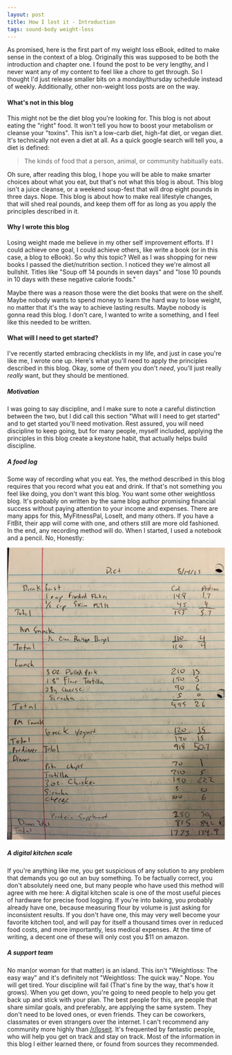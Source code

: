 ```yaml
---
layout: post
title: How I lost it - Introduction
tags: sound-body weight-loss
---
```


As promised, here is the first part of my weight loss eBook, edited to make sense in the context of a blog. Originally this was supposed to be both the introduction and chapter one. I found the post to be very lengthy, and I never want any of my content to feel like a chore to get through. So I thought I'd just release smaller bits on a monday/thursday schedule instead of weekly. Additionally, other non-weight loss posts are on the way.

#### What's not in this blog

This might not be the diet blog you're looking for. This blog is not about eating the "right" food. It won't tell you how to boost your metabolism or cleanse your "toxins". This isn't a low-carb diet, high-fat diet, or vegan diet. It's technically not even a diet at all. As a quick google search will tell you, a diet is defined:

>The kinds of food that a person, animal, or community habitually eats.

Oh sure, after reading this blog, I hope you will be able to make smarter choices about what you eat, but that's not what this blog is about. This blog isn't a juice cleanse, or a weekend soup-fest that will drop eight pounds in three days. Nope. This blog is about how to make real lifestyle changes, that will shed real pounds, and keep them off for as long as you apply the principles described in it.

#### Why I wrote this blog

Losing weight made me believe in my other self improvement efforts. If I could achieve one goal, I could achieve others, like write a book (or in this case, a blog to eBook). So why this topic? Well as I was shopping for new books I passed the diet/nutrition section. I noticed they we're almost all bullshit. Titles like "Soup off 14 pounds in seven days" and "lose 10 pounds in 10 days with these negative calorie foods."

Maybe there was a reason those were the diet books that were on the shelf. Maybe nobody wants to spend money to learn the hard way to lose weight, no matter that it's the way to achieve lasting results. Maybe nobody is gonna read this blog. I don't care, I wanted to write a something, and I feel like this needed to be written.

#### What will I need to get started?

I've recently started embracing checklists in my life, and just in case you're like me, I wrote one up. Here's what you'll need to apply the principles described in this blog. Okay, some of them you don't *need*, you'll just really *really* want, but they should be mentioned.

##### Motivation

I was going to say discipline, and I make sure to note a careful distinction between the two, but I did call this section "What will I need to get started" and to get started you'll need motivation. Rest assured, you will need discipline to keep going, but for many people, myself included, applying the principles in this blog create a keystone habit, that actually helps build discipline.

##### A food log

Some way of recording what you eat. Yes, the method described in this blog requires that you record what you eat and drink. If that's not something you feel like doing, you don't want this blog. You want some other weightloss blog. It's probably on written by the same blog author promising financial success without paying attention to your income and expenses. There are many apps for this, MyFitnessPal, LoseIt, and many others. If you have a FitBit, their app will come with one, and others still are more old fashioned. In the end, any recording method will do. When I started, I used a notebook and a pencil. No, Honestly:

![Log][log]

##### A digital kitchen scale

If you're anything like me, you get suspicious of any solution to any problem that demands you go out an buy something. To be factually correct, you don't absolutely need one, but many people who have used this method will agree with me here: A digital kitchen scale is one of the most useful pieces of hardware for precise food logging. If you're into baking, you probably already have one, because measuring flour by volume is just asking for inconsistent results. If you don't have one, this may very well become your favorite kitchen tool, and will pay for itself a thousand times over in reduced food costs, and more importantly, less medical expenses. At the time of writing, a decent one of these will only cost you $11 on amazon.

##### A support team

No man(or woman for that matter) is an island. This isn't "Weightloss: The easy way" and it's definitely not "Weightloss: The quick way." Nope. You will get tired. Your discipline will fail (That's fine by the way, that's how it grows). When you get down, you're going to need people to help you get back up and stick with your plan. The best people for this, are people that share similar goals, and preferably, are applying the same system. They don't need to be loved ones, or even friends. They can be coworkers, classmates or even strangers over the internet. I can't recommend any community more highly than [/r/loseit](http://reddit.com/r/loseit). It's frequented by fantastic people, who will help you get on track and stay on track. Most of the information in this blog I either learned there, or found from sources they recommended.

[log]: /img/2016/6/20/log.png "Log"
